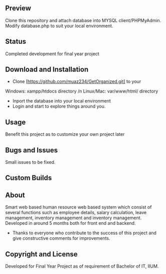 
## Preview

Clone this repository and attach database into MYSQL client/PHPMyAdmin. Modify database.php to suit your local environment.

## Status
 Completed development for final year project

## Download and Installation

* Clone [https://github.com/muaz234/GetOrganized.git] to your 

Windows: xampp/htdocs directory /n 
Linux/Mac: var/www/html/ directory
* Inport the database into your local environment 
* Login and start to explore things around you.


## Usage
 Benefit this project as to customize your own project later


## Bugs and Issues

Small issues to be fixed.  

## Custom Builds


## About

Smart web based human resource web based system which consist of several functions such as employee details, salary calculation, leave management, inventory management and inventory management. Developed in around 5 months both for front end and backend. 

* Thanks to everyone who contribute to the success of this project and give constructive comments for improvements.

## Copyright and License

Developed for Final Year Project as of requirement of Bachelor of IT, IIUM. 